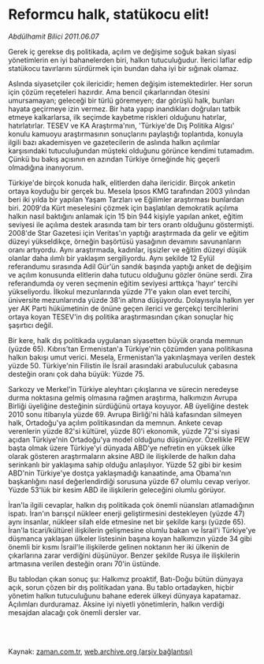 # Reformcu halk, statükocu elit!

*Abdülhamit Bilici 2011.06.07*

<td class="columnist-detail">
<p>Gerek iç gerekse dış politikada, açılım ve değişime soğuk bakan siyasi yönetimlerin en iyi bahanelerden biri, halkın tutuculuğudur. İlerici laflar edip statükocu tavırlarını sürdürmek için bundan daha iyi bir sığınak olamaz.</p>
<p>
<div id="haberMetinDiv">
<p>Aslında siyasetçiler çok ilericidir; hemen değişim istemektedirler. Her sorun için çözüm reçeteleri hazırdır. Ama bencil çıkarlarından ötesini umursamayan; geleceği bir türlü göremeyen; dar görüşlü halk, bunları hayata geçirmeye izin vermez. Bir hata yapıp inandıkları doğruları tatbik etmeye kalkarlarsa, ilk seçimde kaybetme riskleri olduğunu hatırlar, hatırlatırlar. TESEV ve KA Araştırma'nın, 'Türkiye'de Dış Politika Algısı' konulu kamuoyu araştırmasının sonuçlarını paylaştığı toplantıda, konuyla ilgili bazı akademisyen ve gazetecilerin de aslında halkın açılımlar karşısındaki tutuculuğundan müşteki olduğunu görünce kendimi tutamadım. Çünkü bu bakış açısının en azından Türkiye örneğinde hiç geçerli olmadığına inanıyorum.
<p>Türkiye'de birçok konuda halk, elitlerden daha ilericidir. Birçok anketin ortaya koyduğu bir gerçek bu. Mesela Ipsos KMG tarafından 2003 yılından beri iki yılda bir yapılan Yaşam Tarzları ve Eğilimler araştırması bunlardan biri. 2009'da Kürt meselesini çözmek için başlatılan demokratik açılıma halkın nasıl baktığını anlamak için 15 bin 944 kişiyle yapılan anket, eğitim seviyesi ile açılıma destek arasında tam bir ters orantı olduğunu göstermişti. 2008'de Star Gazetesi için Veritas'ın yaptığı araştırmada da gelir ve eğitim düzeyi yükseldikçe, örneğin başörtüsü yasağının devamını savunanların oranı artıyordu. Aynı araştırmada, kadınlar, işsizler ve eğitim düzeyi düşük olanlar daha ılımlı bir yaklaşım sergiliyordu. Aynı şekilde 12 Eylül referandumu sırasında Adil Gür'ün sandık başında yaptığı anket de değişim ve açılım konusunda elitlerin daha tutucu olduğunu gözler önüne serdi. Zira referandumda oy veren seçmenin eğitim seviyesi arttıkça 'hayır' tercihi yükseliyordu. İlkokul mezunlarında yüzde 71'e yakın olan evet tercihi, üniversite mezunlarında yüzde 38'in altına düşüyordu. Dolayısıyla halkın yer yer AK Parti hükümetinin de önüne geçen ilerici ve gerçekçi tercihlerini ortaya koyan TESEV'in dış politika araştırmasından çıkan sonuçlar hiç şaşırtıcı değil.
<p>Bir kere, halk dış politikada uygulanan siyasetten büyük oranda memnun (yüzde 65). Kıbrıs'tan Ermenistan'a Türkiye'nin çözümden yana politikasına halkın bakışı umut verici. Mesela, Ermenistan'la yakınlaşmaya verilen destek yüzde 50. Türkiye'nin Filistin ile İsrail arasındaki arabuluculuk çabasına desteğin oranı çok daha büyük: Yüzde 75.
<p>Sarkozy ve Merkel'in Türkiye aleyhtarı çıkışlarına ve sürecin neredeyse durma noktasına gelmiş olmasına rağmen araştırma, halkımızın Avrupa Birliği üyeliğine desteğinin sürdüğünü ortaya koyuyor. AB üyeliğine destek 2010 sonu itibarıyla yüzde 69. Avrupa Birliği'ni hâlâ kafasından silmeyen halk, Ortadoğu'ya açılım politikasından da memnun. Ankete cevap verenlerin yüzde 82'si kültürel, yüzde 80'i ekonomik, yüzde 72'si siyasi açıdan Türkiye'nin Ortadoğu'ya model olduğunu düşünüyor. Özellikle PEW başta olmak üzere Türkiye'yi dünyada ABD'ye nefretin en yüksek ülke olarak gösteren araştırmaların aksine ABD ile ilişkilerde de halkın daha serinkanlı bir yaklaşıma sahip olduğu anlaşılıyor. Yüzde 52 gibi bir kesim ABD'nin Türkiye'ye dostça yaklaşmadığı kanaatinde, ama Obama'nın başkanlığını nasıl değerlendirdiği sorusuna yüzde 67 olumlu cevap veriyor. Yüzde 53'lük bir kesim ABD ile ilişkilerin geleceğini olumlu görüyor.
<p>İran'la ilgili cevaplar, halkın dış politikada çok önemli nüansları atlamadığının ispatı. İran'ın barışçıl nükleer enerji geliştirmesini destekleyen (yüzde 47) aynı insanlar, nükleer silah elde etmesine net bir şekilde karşı (yüzde 65). İran'la ticari/kültürel ilişkilerin gelişmesine olumlu bakan ve İsrail'i Türkiye'ye düşmanca yaklaşan ülkeler listesinin başına koyan halkımızın yüzde 34 gibi önemli bir kısmı İsrail'le ilişkilerde gelinen noktanın her iki ülkenin de çıkarlarına zarar verdiğini düşünüyor. Benzer şekilde Rusya ile ilişkilerin artmasına verilen desteğin oranı 70'in üstünde. 
<p>Bu tablodan çıkan sonuç şu: Halkımız proaktif, Batı-Doğu bütün dünyaya açık, sorun çözen bir dış politikadan yana. Bu tablo ortadayken, hiçbir yönetim halkın tutuculuğunu bahane ederek ülkeyi dünyaya kapatamaz. Açılımları durduramaz. Aksine iyi niyetli yönetimlerin, halkın verdiği mesajdan alacağı çok önemli dersler var. </p></p></p></p></p></p></div>
</p>


<p><br>
		 </br></p></td>

Kaynak: [zaman.com.tr](http://zaman.com.tr/yazar.do?yazino=1143776), [web.archive.org (arşiv bağlantısı)](http://web.archive.org/web/20110814232429/http://www.zaman.com.tr:80/yazar.do?yazino=1143776)
